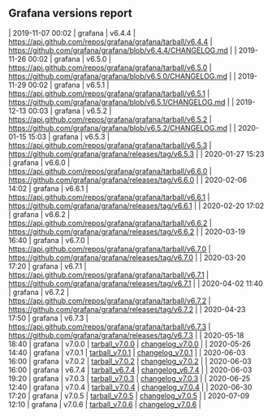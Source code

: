 ## Grafana versions report

| 2019-11-07 00:02 | grafana | v6.4.4 | https://api.github.com/repos/grafana/grafana/tarball/v6.4.4 | https://github.com/grafana/grafana/blob/v6.4.4/CHANGELOG.md |
| 2019-11-26 00:02 | grafana | v6.5.0 | https://api.github.com/repos/grafana/grafana/tarball/v6.5.0 | https://github.com/grafana/grafana/blob/v6.5.0/CHANGELOG.md |
| 2019-11-29 00:02 | grafana | v6.5.1 | https://api.github.com/repos/grafana/grafana/tarball/v6.5.1 | https://github.com/grafana/grafana/blob/v6.5.1/CHANGELOG.md |
| 2019-12-13 00:03 | grafana | v6.5.2 | https://api.github.com/repos/grafana/grafana/tarball/v6.5.2 | https://github.com/grafana/grafana/blob/v6.5.2/CHANGELOG.md |
| 2020-01-15 15:03 | grafana | v6.5.3 | https://api.github.com/repos/grafana/grafana/tarball/v6.5.3 | https://github.com/grafana/grafana/releases/tag/v6.5.3 |
| 2020-01-27 15:23 | grafana | v6.6.0 | https://api.github.com/repos/grafana/grafana/tarball/v6.6.0 | https://github.com/grafana/grafana/releases/tag/v6.6.0 |
| 2020-02-06 14:02 | grafana | v6.6.1 | https://api.github.com/repos/grafana/grafana/tarball/v6.6.1 | https://github.com/grafana/grafana/releases/tag/v6.6.1 |
| 2020-02-20 17:02 | grafana | v6.6.2 | https://api.github.com/repos/grafana/grafana/tarball/v6.6.2 | https://github.com/grafana/grafana/releases/tag/v6.6.2 |
| 2020-03-19 16:40 | grafana | v6.7.0 | https://api.github.com/repos/grafana/grafana/tarball/v6.7.0 | https://github.com/grafana/grafana/releases/tag/v6.7.0 |
| 2020-03-20 17:20 | grafana | v6.7.1 | https://api.github.com/repos/grafana/grafana/tarball/v6.7.1 | https://github.com/grafana/grafana/releases/tag/v6.7.1 |
| 2020-04-02 11:40 | grafana | v6.7.2 | https://api.github.com/repos/grafana/grafana/tarball/v6.7.2 | https://github.com/grafana/grafana/releases/tag/v6.7.2 |
| 2020-04-23 17:50 | grafana | v6.7.3 | https://api.github.com/repos/grafana/grafana/tarball/v6.7.3 | https://github.com/grafana/grafana/releases/tag/v6.7.3 |
| 2020-05-18 18:40 | grafana | v7.0.0 | [tarball_v7.0.0](https://api.github.com/repos/grafana/grafana/tarball/v7.0.0) | [changelog_v7.0.0](https://github.com/grafana/grafana/releases/tag/v7.0.0) |
| 2020-05-26 14:40 | grafana | v7.0.1 | [tarball_v7.0.1](https://api.github.com/repos/grafana/grafana/tarball/v7.0.1) | [changelog_v7.0.1](https://github.com/grafana/grafana/releases/tag/v7.0.1) |
| 2020-06-03 16:00 | grafana | v7.0.2 | [tarball_v7.0.2](https://api.github.com/repos/grafana/grafana/tarball/v7.0.2) | [changelog_v7.0.2](https://github.com/grafana/grafana/releases/tag/v7.0.2) |
| 2020-06-03 16:00 | grafana | v6.7.4 | [tarball_v6.7.4](https://api.github.com/repos/grafana/grafana/tarball/v6.7.4) | [changelog_v6.7.4](https://github.com/grafana/grafana/releases/tag/v6.7.4) |
| 2020-06-03 19:20 | grafana | v7.0.3 | [tarball_v7.0.3](https://api.github.com/repos/grafana/grafana/tarball/v7.0.3) | [changelog_v7.0.3](https://github.com/grafana/grafana/releases/tag/v7.0.3) |
| 2020-06-25 12:40 | grafana | v7.0.4 | [tarball_v7.0.4](https://api.github.com/repos/grafana/grafana/tarball/v7.0.4) | [changelog_v7.0.4](https://github.com/grafana/grafana/releases/tag/v7.0.4) |
| 2020-06-30 17:20 | grafana | v7.0.5 | [tarball_v7.0.5](https://api.github.com/repos/grafana/grafana/tarball/v7.0.5) | [changelog_v7.0.5](https://github.com/grafana/grafana/releases/tag/v7.0.5) |
| 2020-07-09 12:10 | grafana | v7.0.6 | [tarball_v7.0.6](https://api.github.com/repos/grafana/grafana/tarball/v7.0.6) | [changelog_v7.0.6](https://github.com/grafana/grafana/releases/tag/v7.0.6) |
